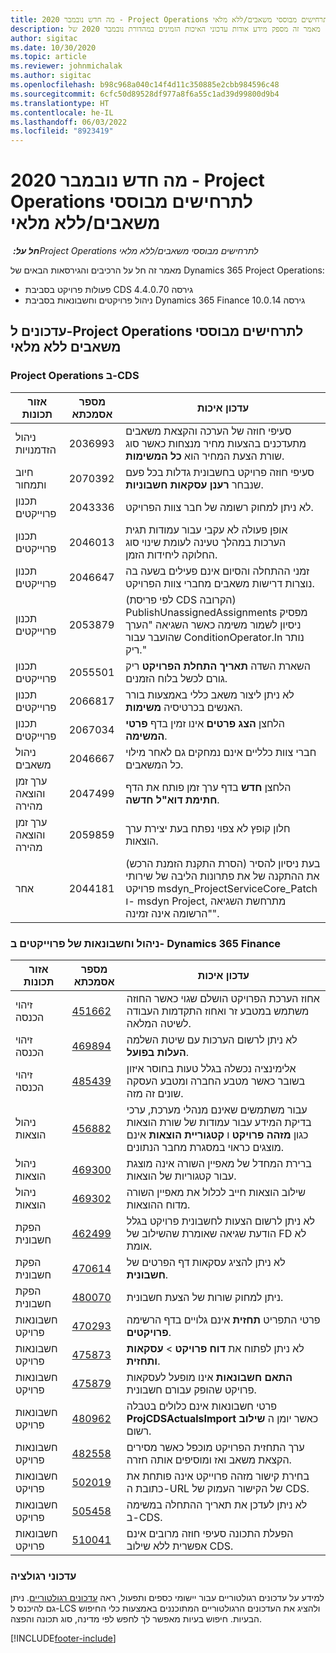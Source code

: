 ```yaml
---
title: מה חדש נובמבר 2020 - Project Operations לתרחישים מבוססי משאבים/ללא מלאי
description: מאמר זה מספק מידע אודות עדכוני האיכות הזמינים במהדורת נובמבר 2020 של Project Operations עבור תרחישים מבוססי-משאב/ללא במלאי.
author: sigitac
ms.date: 10/30/2020
ms.topic: article
ms.reviewer: johnmichalak
ms.author: sigitac
ms.openlocfilehash: b98c968a040c14f4d11c350885e2cbb984596c48
ms.sourcegitcommit: 6cfc50d89528df977a8f6a55c1ad39d99800d9b4
ms.translationtype: HT
ms.contentlocale: he-IL
ms.lasthandoff: 06/03/2022
ms.locfileid: "8923419"
---
```

# <a name="whats-new-november-2020---project-operations-for-resourcenon-stocked-based-scenarios"></a>מה חדש נובמבר 2020 - Project Operations לתרחישים מבוססי משאבים/ללא מלאי

_**חל על:** ‏Project Operations לתרחישים מבוססי משאבים/ללא מלאי_

מאמר זה חל על הרכיבים והגירסאות הבאים של Dynamics 365 Project Operations:

- פעולות פרויקט בסביבת CDS גירסה 4.4.0.70
- ניהול פרויקטים וחשבונאות בסביבת Dynamics 365 Finance גירסה 10.0.14

## <a name="updates-to-project-operations-for-resource-non-stocked-based-scenarios"></a>עדכונים ל-Project Operations לתרחישים מבוססי משאבים ללא מלאי

### <a name="project-operations-on-cds"></a>Project Operations ב-CDS

| אזור תכונות                 | מספר אסמכתא | עדכון איכות                                                                                                                                                                    |
|------------------------------|------------------|-----------------------------------------------------------------------------------------------------------------------------------------------------------------------------------|
|   ניהול הזדמנויות       | 2036993          | סעיפי חוזה של הערכה והקצאת משאבים מתעדכנים בהצעות מחיר מנצחות כאשר סוג שורת הצעת המחיר הוא **כל המשימות**.                                                 |
| חיוב ותמחור          | 2070392          | סעיפי חוזה פרויקט בחשבונית גדלות בכל פעם שנבחר **רענן עסקאות חשבוניות**.                                                                         |
| תכנון פרוייקטים             | 2043336          | לא ניתן למחוק רשומה של חבר צוות הפרויקט.                                                                                                                                  |
| תכנון פרוייקטים             | 2046013          | אופן פעולה לא עקבי עבור עמודות תגית הערכות במהלך טעינה לעומת שינוי סוג החלוקה ליחידות הזמן.                                                                                   |
| תכנון פרוייקטים             | 2046647          | זמני ההתחלה והסיום אינם פעילים בשעה בה נוצרות דרישות משאבים מחברי צוות הפרויקט.                                                                      |
| תכנון פרוייקטים             | 2053879          | (לפי פריסת CDS הקרובה) PublishUnassignedAssignments מפסיק ניסיון לשמור משימה כאשר השגיאה "הערך שהועבר עבור ConditionOperator.In נותר ריק."                       |
| תכנון פרוייקטים             | 2055501          | השארת השדה **תאריך התחלת הפרויקט** ריק גורם לכשל בלוח הזמנים.                                                                                                      |
| תכנון פרוייקטים             | 2066817          | לא ניתן ליצור משאב כללי באמצעות בורר האנשים בכרטיסיה **משימות**.                                                                                                   |
| תכנון פרוייקטים             | 2067034          | הלחצן **הצג פרטים** אינו זמין בדף **פרטי המשימה**.                                                                                                       |
| ניהול משאבים          | 2046667          | חברי צוות כלליים אינם נמחקים גם לאחר מילוי כל המשאבים.                                                                                                    |
| ערך זמן והוצאה מהירה | 2047499          | הלחצן **חדש** בדף ערך זמן פותח את הדף **חתימת דוא"ל חדשה**.                                                                                               |
| ערך זמן והוצאה מהירה | 2059859          | חלון קופץ לא צפוי נפתח בעת יצירת ערך הוצאות.                                                                                                                         |
| אחר                        | 2044181          | (הסרת התקנת הזמנת הרכש) בעת ניסיון להסיר את ההתקנה של את פתרונות הליבה של שירותי פרויקט msdyn_ProjectServiceCore_Patch ו- msdyn Project, מתרחשת השגיאה "הרשומה אינה זמינה".  |

### <a name="project-management-and-accounting-in-dynamics-365-finance"></a>ניהול וחשבונאות של פרוייקטים ב- Dynamics 365 Finance

| אזור תכונות        | מספר אסמכתא | עדכון איכות                                                                                                                                                            |
|---------------------|------------------|---------------------------------------------------------------------------------------------------------------------------------------------------------------------------|
| זיהוי הכנסה | [451662](https://fix.lcs.dynamics.com/Issue/Details/?bugId=451662)           | אחוז הערכת הפרויקט הושלם שגוי כאשר החוזה משתמש במטבע זר ואחוז התקדמות העבודה לשיטה המלאה.                     |
| זיהוי הכנסה | [469894](https://fix.lcs.dynamics.com/Issue/Details/?bugId=469894)           | לא ניתן לרשום הערכות עם שיטת השלמה **העלות בפועל**.                                                                                                    |
| זיהוי הכנסה | [485439](https://fix.lcs.dynamics.com/Issue/Details/?bugId=485439)           | אלימינציה נכשלה בגלל טעות בחוסר איזון בשובר כאשר מטבע החברה ומטבע העסקה שונים זה מזה.                                              |
| ניהול הוצאות  | [456882](https://fix.lcs.dynamics.com/Issue/Details/?bugId=456822)           | עבור משתמשים שאינם מנהלי מערכת, ערכי בדיקת המידע עבור עמודות של שורת הוצאות כגון **מזהה פרויקט** ו **קטגוריית הוצאות** אינם מוצגים כראוי במסגרת מחבר הנתונים. |
| ניהול הוצאות  | [469300](https://fix.lcs.dynamics.com/Issue/Details/?bugId=469300)           | ברירת המחדל של מאפיין השורה אינה מוצגת עבור קטגוריות של הוצאות.                                                                                                         |
| ניהול הוצאות  | [469302](https://fix.lcs.dynamics.com/Issue/Details/?bugId=469302)           | שילוב הוצאות חייב לכלול את מאפיין השורה מדוח ההוצאות.                                                                                             |
| הפקת חשבונית           | [462499](https://fix.lcs.dynamics.com/Issue/Details/?bugId=462499)           | לא ניתן לרשום הצעות לחשבונית פרויקט בגלל הודעת שגיאה שאומרת שהשילוב של FD לא אומת.                                                    |
| הפקת חשבונית           | [470614](https://fix.lcs.dynamics.com/Issue/Details/?bugId=470614)           | לא ניתן להציג עסקאות דף הפרטים  של **חשבונית**.                                                                                                              |
| הפקת חשבונית           | [480070](https://fix.lcs.dynamics.com/Issue/Details/?bugId=480070)           | ניתן למחוק שורות של הצעת חשבונית.                                                                                                                                  |
| חשבונאות פרויקט  | [470293](https://fix.lcs.dynamics.com/Issue/Details/?bugId=470293)           | פרטי התפריט **תחזית** אינם גלויים בדף הרשימה **פרויקטים**.                                                                                                   |
| חשבונאות פרויקט  | [475873](https://fix.lcs.dynamics.com/Issue/Details/?bugId=475873)           | לא ניתן לפתוח את **דוח פרויקט**   > **עסקאות ותחזית**.                                                                                                       |
| חשבונאות פרויקט  | [475879](https://fix.lcs.dynamics.com/Issue/Details/?bugId=475879)           | **התאם חשבונאות** אינו מופעל לעסקאות פרויקט שהופק עבורם חשבונית.                                                                                                  |
| חשבונאות פרויקט  | [480962](https://fix.lcs.dynamics.com/Issue/Details/?bugId=480962)           | פרטי חשבונאות אינם כלולים בטבלה **ProjCDSActualsImport** כאשר יומן ה **שילוב** רשום.                                                  |
| חשבונאות פרויקט  | [482558](https://fix.lcs.dynamics.com/Issue/Details/?bugId=482558)           | ערך התחזית הפרויקט מוכפל כאשר מסירים הקצאת משאב ואז ומוסיפים אותה חזרה.                                                                            |
| חשבונאות פרויקט  | [502019](https://fix.lcs.dynamics.com/Issue/Details/?bugId=502019)           | בחירת קישור מזהה פרוייקט אינה פותחת את כתובת ה-URL של הקישור העמוק של CDS.                                                                                                         |
| חשבונאות פרויקט  | [505458](https://fix.lcs.dynamics.com/Issue/Details/?bugId=505458)           | לא ניתן לעדכן את תאריך ההתחלה במשימה ב-CDS.                                                                                                                           |
| חשבונאות פרויקט  | [510041](https://fix.lcs.dynamics.com/Issue/Details/?bugId=510041)           | הפעלת התכונה סעיפי חוזה מרובים אינם אפשרית ללא שילוב CDS.                                                                                   |

### <a name="regulatory-updates"></a>עדכוני רגולציה
למידע על עדכונים רגולטוריים עבור יישומי כספים ותפעול, ראה [עדכונים רגולטוריים](/dynamics365/finance/localizations/regulatory-updates). ניתן גם להיכנס ל-LCS ולהציג את העדכונים הרגולטוריים המתוכננים באמצעות כלי החיפוש הבעיות. חיפוש בעיות מאפשר לך לחפש לפי מדינה, סוג תכונה והפצה.


[!INCLUDE[footer-include](../includes/footer-banner.md)]